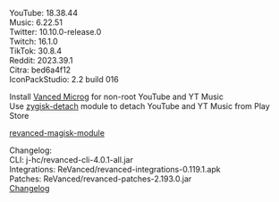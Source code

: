 YouTube: 18.38.44  
Music: 6.22.51  
Twitter: 10.10.0-release.0  
Twitch: 16.1.0  
TikTok: 30.8.4  
Reddit: 2023.39.1  
Citra: bed6a4f12  
IconPackStudio: 2.2 build 016  

Install [Vanced Microg](https://github.com/TeamVanced/VancedMicroG/releases) for non-root YouTube and YT Music  
Use [zygisk-detach](https://github.com/j-hc/zygisk-detach) module to detach YouTube and YT Music from Play Store  

[revanced-magisk-module](https://github.com/j-hc/revanced-magisk-module)  

Changelog:  
CLI: j-hc/revanced-cli-4.0.1-all.jar  
Integrations: ReVanced/revanced-integrations-0.119.1.apk  
Patches: ReVanced/revanced-patches-2.193.0.jar  
[Changelog](https://github.com/ReVanced/revanced-patches/releases/tag/v2.193.0)  
